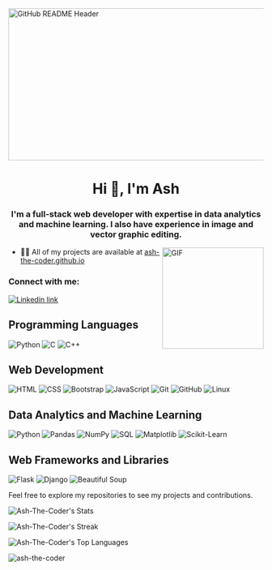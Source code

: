 
<img src="https://media.giphy.com/media/ckr4W2ppxPBeIF8dx4/giphy.gif" alt="GitHub README Header" style="width: 1000px; height: 300px; ">

<h1 align="center">Hi 👋, I'm Ash</h1>
<h3 align="center">I'm a full-stack web developer with expertise in data analytics and machine learning. I also have experience in image and vector graphic editing.</h3>

<img align="right" src="https://media.giphy.com/media/26Do5zS7YVa6Ebh9C/giphy.gif" alt="GIF" width="200">

- 👨‍💻 All of my projects are available at [ash-the-coder.github.io](https://ash-the-coder.github.io)

<h3 align="left">Connect with me:</h3>
<p align="left">
<a href="https://www.linkedin.com/in/ash-code-1111b5247" target="blank"><img align="center" src="https://img.shields.io/badge/Linkedin-blue?logo=linkedin&logoColor=white" alt="Linkedin link" /></a>
</p>

## Programming Languages

![Python](https://img.shields.io/badge/Python-3776AB?logo=python&logoColor=white)
![C](https://img.shields.io/badge/C-00599C?logo=c&logoColor=white)
![C++](https://img.shields.io/badge/C++-00599C?logo=c%2B%2B&logoColor=white)

## Web Development

![HTML](https://img.shields.io/badge/HTML5-E34F26?logo=html5&logoColor=white)
![CSS](https://img.shields.io/badge/CSS3-1572B6?logo=css3&logoColor=white)
![Bootstrap](https://img.shields.io/badge/Bootstrap-563D7C?logo=bootstrap&logoColor=white)
![JavaScript](https://img.shields.io/badge/JavaScript-F7DF1E?logo=javascript&logoColor=black)
![Git](https://img.shields.io/badge/Git-F05032?logo=git&logoColor=white)
![GitHub](https://img.shields.io/badge/GitHub-181717?logo=github&logoColor=white)
![Linux](https://img.shields.io/badge/Linux-FCC624?logo=linux&logoColor=black)

## Data Analytics and Machine Learning

![Python](https://img.shields.io/badge/Python-3776AB?logo=python&logoColor=white)
![Pandas](https://img.shields.io/badge/Pandas-150458?logo=pandas&logoColor=white)
![NumPy](https://img.shields.io/badge/NumPy-013243?logo=numpy&logoColor=white)
![SQL](https://img.shields.io/badge/SQL-4479A1?logo=postgresql&logoColor=white)
![Matplotlib](https://img.shields.io/badge/Matplotlib-3776AB?logo=python&logoColor=white)
![Scikit-Learn](https://img.shields.io/badge/Scikit_Learn-F7931E?logo=scikit-learn&logoColor=white)

## Web Frameworks and Libraries

![Flask](https://img.shields.io/badge/Flask-000000?logo=flask&logoColor=white)
![Django](https://img.shields.io/badge/Django-092E20?logo=django&logoColor=white)
![Beautiful Soup](https://img.shields.io/badge/Beautiful_Soup-000000?logo=python&logoColor=white)

Feel free to explore my repositories to see my projects and contributions.

![Ash-The-Coder's Stats](https://github-readme-stats.vercel.app/api?username=Ash-The-Coder&theme=vue-dark&show_icons=true&hide_border=true&count_private=false)

![Ash-The-Coder's Streak](https://github-readme-streak-stats.herokuapp.com/?user=Ash-The-Coder&theme=vue-dark&hide_border=true)

![Ash-The-Coder's Top Languages](https://github-readme-stats.vercel.app/api/top-langs/?username=Ash-The-Coder&theme=vue-dark&show_icons=true&hide_border=true&layout=compact)


<p align="left"> <img src="https://komarev.com/ghpvc/?username=ash-the-coder&label=Profile%20views&color=0e75b6&style=flat" alt="ash-the-coder" /> </p>

